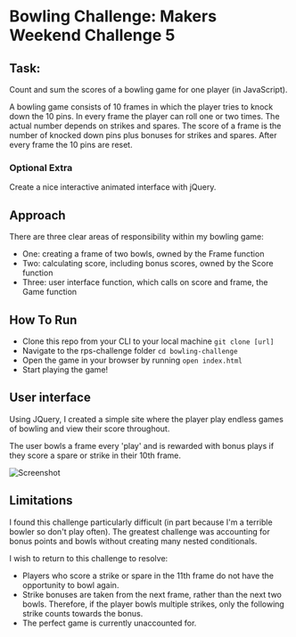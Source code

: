 
# Bowling Challenge: Makers Weekend Challenge 5

## Task:

Count and sum the scores of a bowling game for one player (in JavaScript).

A bowling game consists of 10 frames in which the player tries to knock down the 10 pins. In every frame the player can roll one or two times. The actual number depends on strikes and spares. The score of a frame is the number of knocked down pins plus bonuses for strikes and spares. After every frame the 10 pins are reset.

### Optional Extra

Create a nice interactive animated interface with jQuery.

## Approach

There are three clear areas of responsibility within my bowling game:

- One: creating a frame of two bowls, owned by the Frame function
- Two: calculating score, including bonus scores, owned by the Score function
- Three: user interface function, which calls on score and frame, the Game function

## How To Run

- Clone this repo from your CLI to your local machine `git clone [url]`
- Navigate to the rps-challenge folder `cd bowling-challenge`
- Open the game in your browser by running `open index.html`
- Start playing the game!

## User interface

Using JQuery, I created a simple site where the player play endless games of bowling and view their score throughout.

The user bowls a frame every 'play' and is rewarded with bonus plays if they score a spare or strike in their 10th frame.

![Screenshot](http://imgur.com/LHR4evH)   

## Limitations

I found this challenge particularly difficult (in part because I'm a terrible bowler so don't play often). The greatest challenge was accounting for bonus points and bowls without creating many nested conditionals.

I wish to return to this challenge to resolve:
- Players who score a strike or spare in the 11th frame do not have the opportunity to bowl again.
- Strike bonuses are taken from the next frame, rather than the next two bowls. Therefore, if the player bowls multiple strikes, only the following strike counts towards the bonus.
- The perfect game is currently unaccounted for.
